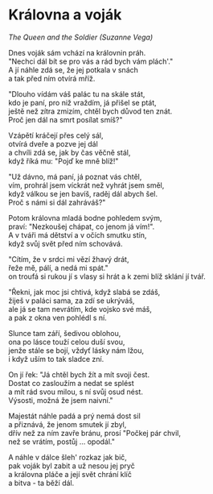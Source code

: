 # Královna a voják
*The Queen and the Soldier (Suzanne Vega)*

Dnes voják sám vchází na královnin práh.  
"Nechci dál bít se pro vás a rád bych vám plách'."  
A jí náhle zdá se, že jej potkala v snách  
a tak před ním otvírá mříž.

"Dlouho vídám váš palác tu na skále stát,  
kdo je paní, pro niž vraždím, já přišel se ptát,  
ještě než zítra zmizím, chtěl bych důvod ten znát.  
Proč jen dál na smrt posílat smíš?"

Vzápětí kráčejí přes celý sál,  
otvírá dveře a pozve jej dál    
a chvíli zdá se, jak by čas věčně stál,  
když říká mu: "Pojď ke mně blíž!"

"Už dávno, má paní, já poznat vás chtěl,  
vím, prohrál jsem víckrát než vyhrát jsem směl,    
když válkou se jen bavíš, raděj dál abych šel.  
Proč s námi si dál zahráváš?"

Potom královna mladá bodne pohledem svým,  
praví: "Nezkoušej chápat, co jenom já vím!".  
A v tváři má dětství a v očích smutku stín,  
když svůj svět před ním schovává.

"Cítím, že v srdci mi vězí žhavý drát,  
řeže mě, pálí, a nedá mi spát."  
on troufá si rukou jí s vlasy si hrát
a k zemi blíž sklání jí tvář.

"Řekni, jak moc jsi chtivá, když slabá se zdáš,  
žiješ v paláci sama, za zdí se ukrýváš,  
ale já se tam nevrátím, kde vojsko své máš,  
a pak z okna ven pohlédl s ní.

Slunce tam září, šedivou oblohou,  
ona po lásce touží celou duší svou,  
jenže stále se bojí, vždyť lásky nám lžou,  
i když uším to tak sladce zní.

On jí řek: "Já chtěl bych žít a mít svoji čest.  
Dostat co zasloužím a nedat se splést  
a mít rád svou milou, s ní svůj osud nést.  
Výsosti, možná že jsem naivní."

Majestát náhle padá a prý nemá dost sil  
a přiznává, že jenom smutek jí zbyl,  
dřív než za ním zavře bránu, prosí "Počkej pár chvil,  
než se vrátím, postůj ... opodál."

A náhle v dálce šleh' rozkaz jak bič,  
pak voják byl zabit a už nesou jej pryč  
a královna pláče a její svět chrání klíč  
a bitva - ta běží dál.

